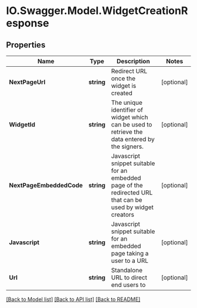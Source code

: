 # IO.Swagger.Model.WidgetCreationResponse
## Properties

Name | Type | Description | Notes
------------ | ------------- | ------------- | -------------
**NextPageUrl** | **string** | Redirect URL once the widget is created | [optional] 
**WidgetId** | **string** | The unique identifier of widget which can be used to retrieve the data entered by the signers. | [optional] 
**NextPageEmbeddedCode** | **string** | Javascript snippet suitable for an embedded page of the redirected URL that can be used by widget creators | [optional] 
**Javascript** | **string** | Javascript snippet suitable for an embedded page taking a user to a URL | [optional] 
**Url** | **string** | Standalone URL to direct end users to | [optional] 

[[Back to Model list]](../README.md#documentation-for-models) [[Back to API list]](../README.md#documentation-for-api-endpoints) [[Back to README]](../README.md)

